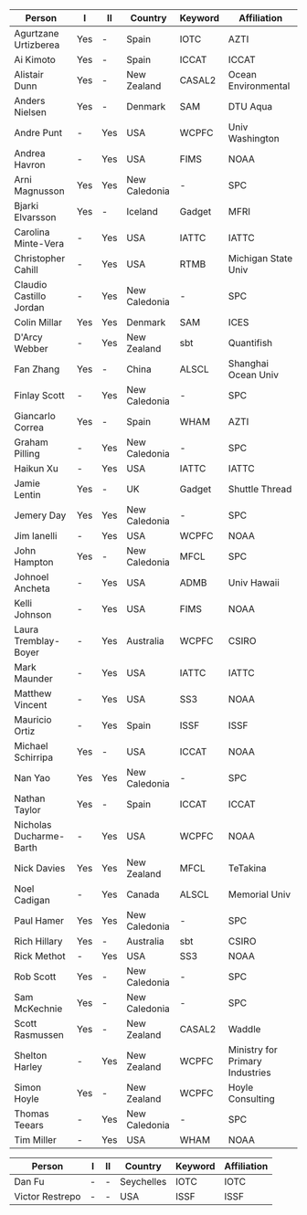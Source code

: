Person                  | I     | II    | Country       | Keyword | Affiliation
----------------------- | ----- | ----- | ------------- | ------- | -------------------
Agurtzane Urtizberea    | Yes   | -     | Spain         | IOTC    | AZTI
Ai Kimoto               | Yes   | -     | Spain         | ICCAT   | ICCAT
Alistair Dunn           | Yes   | -     | New Zealand   | CASAL2  | Ocean Environmental
Anders Nielsen          | Yes   | -     | Denmark       | SAM     | DTU Aqua
Andre Punt              | -     | Yes   | USA           | WCPFC   | Univ Washington
Andrea Havron           | -     | Yes   | USA           | FIMS    | NOAA
Arni Magnusson          | Yes   | Yes   | New Caledonia | -       | SPC
Bjarki Elvarsson        | Yes   | -     | Iceland       | Gadget  | MFRI
Carolina Minte-Vera     | -     | Yes   | USA           | IATTC   | IATTC
Christopher Cahill      | -     | Yes   | USA           | RTMB    | Michigan State Univ
Claudio Castillo Jordan | -     | Yes   | New Caledonia | -       | SPC
Colin Millar            | Yes   | Yes   | Denmark       | SAM     | ICES
D'Arcy Webber           | -     | Yes   | New Zealand   | sbt     | Quantifish
Fan Zhang               | Yes   | -     | China         | ALSCL   | Shanghai Ocean Univ
Finlay Scott            | -     | Yes   | New Caledonia | -       | SPC
Giancarlo Correa        | Yes   | -     | Spain         | WHAM    | AZTI
Graham Pilling          | -     | Yes   | New Caledonia | -       | SPC
Haikun Xu               | -     | Yes   | USA           | IATTC   | IATTC
Jamie Lentin            | Yes   | -     | UK            | Gadget  | Shuttle Thread
Jemery Day              | Yes   | Yes   | New Caledonia | -       | SPC
Jim Ianelli             | -     | Yes   | USA           | WCPFC   | NOAA
John Hampton            | Yes   | -     | New Caledonia | MFCL    | SPC
Johnoel Ancheta         | -     | Yes   | USA           | ADMB    | Univ Hawaii
Kelli Johnson           | -     | Yes   | USA           | FIMS    | NOAA
Laura Tremblay-Boyer    | -     | Yes   | Australia     | WCPFC   | CSIRO
Mark Maunder            | -     | Yes   | USA           | IATTC   | IATTC
Matthew Vincent         | -     | Yes   | USA           | SS3     | NOAA
Mauricio Ortiz          | -     | Yes   | Spain         | ISSF    | ISSF
Michael Schirripa       | Yes   | -     | USA           | ICCAT   | NOAA
Nan Yao                 | Yes   | Yes   | New Caledonia | -       | SPC
Nathan Taylor           | Yes   | -     | Spain         | ICCAT   | ICCAT
Nicholas Ducharme-Barth | -     | Yes   | USA           | WCPFC   | NOAA
Nick Davies             | Yes   | Yes   | New Zealand   | MFCL    | TeTakina
Noel Cadigan            | -     | Yes   | Canada        | ALSCL   | Memorial Univ
Paul Hamer              | Yes   | Yes   | New Caledonia | -       | SPC
Rich Hillary            | Yes   | -     | Australia     | sbt     | CSIRO
Rick Methot             | -     | Yes   | USA           | SS3     | NOAA
Rob Scott               | Yes   | -     | New Caledonia | -       | SPC
Sam McKechnie           | Yes   | -     | New Caledonia | -       | SPC
Scott Rasmussen         | Yes   | -     | New Zealand   | CASAL2  | Waddle
Shelton Harley          | -     | Yes   | New Zealand   | WCPFC   | Ministry for Primary Industries
Simon Hoyle             | Yes   | -     | New Zealand   | WCPFC   | Hoyle Consulting
Thomas Teears           | -     | Yes   | New Caledonia | -       | SPC
Tim Miller              | -     | Yes   | USA           | WHAM    | NOAA

Person                  | I     | II    | Country       | Keyword | Affiliation
----------------------- | ----- | ----- | ------------- | ------- | -------------------
Dan Fu                  | -     | -     | Seychelles    | IOTC    | IOTC
Victor Restrepo         | -     | -     | USA           | ISSF    | ISSF
